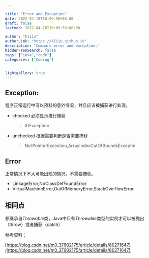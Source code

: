 ```yaml
---

title: "Error and Exception"
date: 2022-04-18T10:09:58+08:00
draft: false
lastmod: 2022-04-18T10:09:58+08:00

author: "kliiu"
authorLink: "https://kliiu.github.io"
description: "Compare error and exception."
hiddenFromSearch: false
tags: ["java","code"]
categories: ["Coding"]


lightgallery: true
---
```


<!--more-->

## Exception:

程序正常运行中可以预料的意外情况，并且应该被捕获进行处理。

- checked 必须显示进行捕获

  > IOException

- unchecked  根据需要判断是否需要捕获

  > NullPointerExceotion,ArrayIndexOutOfBoundsExceptin

## Error

正常情况下不大可能出现的情况，不需要捕获。

- LinkageError,NoClassDefFoundError
- VirtualMachineError,OutOfMemoryError,StackOverflowError

## 相同点

都继承自*Throwable*类，Java中只有*Throwable*类型的实例才可以被抛出（throw）或者捕获（catch）

参考资料：

[https://blog.csdn.net/m0_37602175/article/details/80271647](https://blog.csdn.net/m0_37602175/article/details/80271647)